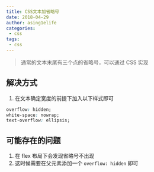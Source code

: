 ```yaml
---
title: CSS文本加省略号
date: 2018-04-29
author: asing1elife
categories:
 - css
tags:
 - css
---
```

> 通常的文本末尾有三个点的省略号，可以通过 CSS 实现  

## 解决方式
1. 在文本确定宽度的前提下加入以下样式即可

```css
overflow: hidden;
white-space: nowrap;
text-overflow: ellipsis;
```

## 可能存在的问题
1. 在 flex 布局下会发现省略号不出现
2. 这时候需要在父元素添加一个 `overflow: hidden` 即可